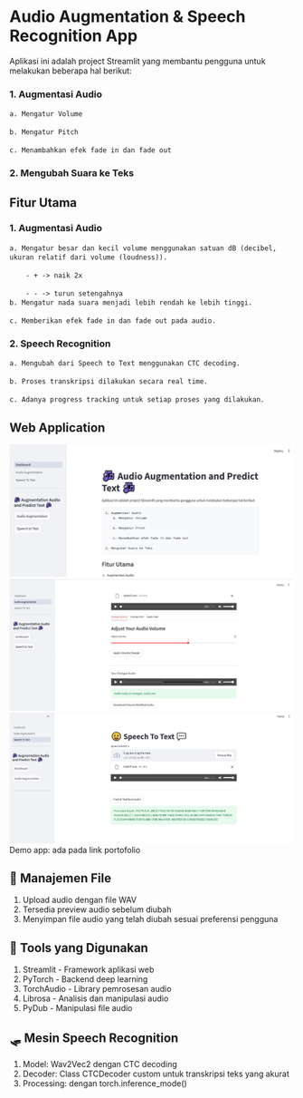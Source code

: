 # Audio Augmentation & Speech Recognition App
Aplikasi ini adalah project Streamlit yang membantu pengguna untuk melakukan beberapa hal berikut:           
### 1. Augmentasi Audio
    a. Mengatur Volume
    
    b. Mengatur Pitch

    c. Menambahkan efek fade in dan fade out

### 2. Mengubah Suara ke Teks

## Fitur Utama
### 1. Augmentasi Audio
    a. Mengatur besar dan kecil volume menggunakan satuan dB (decibel, ukuran relatif dari volume (loudness)).
                
        - + -> naik 2x

        - - -> turun setengahnya
    b. Mengatur nada suara menjadi lebih rendah ke lebih tinggi.

    c. Memberikan efek fade in dan fade out pada audio.
### 2. Speech Recognition
            
    a. Mengubah dari Speech to Text menggunakan CTC decoding.

    b. Proses transkripsi dilakukan secara real time.

    c. Adanya progress tracking untuk setiap proses yang dilakukan.

## Web Application
<img src="\screen\tampilan.JPG" alt="Preview" width="600"/>
<img src="\screen\tampilan_2.JPG" alt="Preview" width="600"/>
<img src="\screen\tampilan_3.JPG" alt="Preview" width="600"/>
Demo app: ada pada link portofolio

## 💾 Manajemen File
1. Upload audio dengan file WAV
2. Tersedia preview audio sebelum diubah
3. Menyimpan file audio yang telah diubah sesuai preferensi pengguna 

## 🧷 Tools yang Digunakan
1. Streamlit - Framework aplikasi web
2. PyTorch - Backend deep learning
3. TorchAudio - Library pemrosesan audio
4. Librosa - Analisis dan manipulasi audio
5. PyDub - Manipulasi file audio

## 🛷 Mesin Speech Recognition
1. Model: Wav2Vec2 dengan CTC decoding
2. Decoder: Class CTCDecoder custom untuk transkripsi teks yang akurat
3. Processing: dengan torch.inference_mode()


